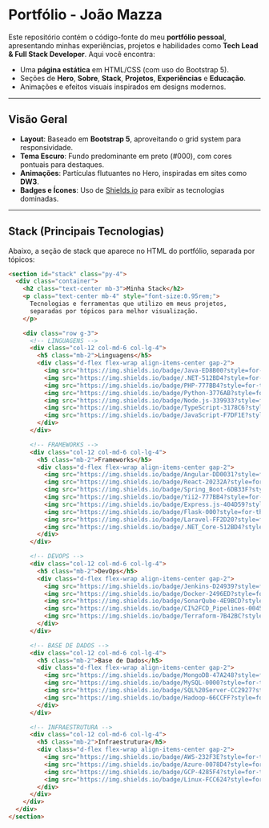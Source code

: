 # Portfólio - João Mazza

Este repositório contém o código-fonte do meu **portfólio pessoal**, apresentando minhas experiências, projetos e habilidades como **Tech Lead & Full Stack Developer**. Aqui você encontra:

- Uma **página estática** em HTML/CSS (com uso do Bootstrap 5).
- Seções de **Hero**, **Sobre**, **Stack**, **Projetos**, **Experiências** e **Educação**.
- Animações e efeitos visuais inspirados em designs modernos.

---

## Visão Geral

- **Layout**: Baseado em **Bootstrap 5**, aproveitando o grid system para responsividade.
- **Tema Escuro**: Fundo predominante em preto (#000), com cores pontuais para destaques.
- **Animações**: Partículas flutuantes no Hero, inspiradas em sites como **DW3**.
- **Badges e Ícones**: Uso de [Shields.io](https://shields.io) para exibir as tecnologias dominadas.

---

## Stack (Principais Tecnologias)

Abaixo, a seção de stack que aparece no HTML do portfólio, separada por tópicos:

```html
<section id="stack" class="py-4">
  <div class="container">
    <h2 class="text-center mb-3">Minha Stack</h2>
    <p class="text-center mb-4" style="font-size:0.95rem;">
      Tecnologias e ferramentas que utilizo em meus projetos,
      separadas por tópicos para melhor visualização.
    </p>

    <div class="row g-3">
      <!-- LINGUAGENS -->
      <div class="col-12 col-md-6 col-lg-4">
        <h5 class="mb-2">Linguagens</h5>
        <div class="d-flex flex-wrap align-items-center gap-2">
          <img src="https://img.shields.io/badge/Java-ED8B00?style=for-the-badge&logo=java&logoColor=white" alt="Java" />
          <img src="https://img.shields.io/badge/.NET-512BD4?style=for-the-badge&logo=.net&logoColor=white" alt=".NET" />
          <img src="https://img.shields.io/badge/PHP-777BB4?style=for-the-badge&logo=php&logoColor=white" alt="PHP" />
          <img src="https://img.shields.io/badge/Python-3776AB?style=for-the-badge&logo=python&logoColor=white" alt="Python" />
          <img src="https://img.shields.io/badge/Node.js-339933?style=for-the-badge&logo=nodedotjs&logoColor=white" alt="Node.js" />
          <img src="https://img.shields.io/badge/TypeScript-3178C6?style=for-the-badge&logo=typescript&logoColor=white" alt="TypeScript" />
          <img src="https://img.shields.io/badge/JavaScript-F7DF1E?style=for-the-badge&logo=javascript&logoColor=000" alt="JavaScript" />
        </div>
      </div>

      <!-- FRAMEWORKS -->
      <div class="col-12 col-md-6 col-lg-4">
        <h5 class="mb-2">Frameworks</h5>
        <div class="d-flex flex-wrap align-items-center gap-2">
          <img src="https://img.shields.io/badge/Angular-DD0031?style=for-the-badge&logo=angular&logoColor=white" alt="Angular" />
          <img src="https://img.shields.io/badge/React-20232A?style=for-the-badge&logo=react&logoColor=61DAFB" alt="React" />
          <img src="https://img.shields.io/badge/Spring_Boot-6DB33F?style=for-the-badge&logo=spring-boot&logoColor=white" alt="Spring Boot" />
          <img src="https://img.shields.io/badge/Yii2-777BB4?style=for-the-badge&logo=php&logoColor=white" alt="Yii2" />
          <img src="https://img.shields.io/badge/Express.js-404D59?style=for-the-badge&logo=express&logoColor=white" alt="Express.js" />
          <img src="https://img.shields.io/badge/Flask-000?style=for-the-badge&logo=flask&logoColor=white" alt="Flask" />
          <img src="https://img.shields.io/badge/Laravel-FF2D20?style=for-the-badge&logo=laravel&logoColor=white" alt="Laravel" />
          <img src="https://img.shields.io/badge/.NET_Core-512BD4?style=for-the-badge&logo=.net&logoColor=white" alt=".NET Core" />
        </div>
      </div>

      <!-- DEVOPS -->
      <div class="col-12 col-md-6 col-lg-4">
        <h5 class="mb-2">DevOps</h5>
        <div class="d-flex flex-wrap align-items-center gap-2">
          <img src="https://img.shields.io/badge/Jenkins-D24939?style=for-the-badge&logo=jenkins&logoColor=white" alt="Jenkins" />
          <img src="https://img.shields.io/badge/Docker-2496ED?style=for-the-badge&logo=docker&logoColor=white" alt="Docker" />
          <img src="https://img.shields.io/badge/SonarQube-4E9BCD?style=for-the-badge&logo=sonarqube&logoColor=white" alt="SonarQube" />
          <img src="https://img.shields.io/badge/CI%2FCD_Pipelines-00457C?style=for-the-badge&logo=githubactions&logoColor=white" alt="CI/CD Pipelines" />
          <img src="https://img.shields.io/badge/Terraform-7B42BC?style=for-the-badge&logo=terraform&logoColor=white" alt="Terraform" />
        </div>
      </div>

      <!-- BASE DE DADOS -->
      <div class="col-12 col-md-6 col-lg-4">
        <h5 class="mb-2">Base de Dados</h5>
        <div class="d-flex flex-wrap align-items-center gap-2">
          <img src="https://img.shields.io/badge/MongoDB-47A248?style=for-the-badge&logo=mongodb&logoColor=white" alt="MongoDB" />
          <img src="https://img.shields.io/badge/MySQL-0000?style=for-the-badge&logo=mysql&logoColor=white" alt="MySQL" />
          <img src="https://img.shields.io/badge/SQL%20Server-CC2927?style=for-the-badge&logo=microsoft-sql-server&logoColor=white" alt="SQL Server" />
          <img src="https://img.shields.io/badge/Hadoop-66CCFF?style=for-the-badge&logo=apachehadoop&logoColor=000" alt="Hadoop" />
        </div>
      </div>

      <!-- INFRAESTRUTURA -->
      <div class="col-12 col-md-6 col-lg-4">
        <h5 class="mb-2">Infraestrutura</h5>
        <div class="d-flex flex-wrap align-items-center gap-2">
          <img src="https://img.shields.io/badge/AWS-232F3E?style=for-the-badge&logo=amazon-aws&logoColor=white" alt="AWS" />
          <img src="https://img.shields.io/badge/Azure-0078D4?style=for-the-badge&logo=microsoft-azure&logoColor=white" alt="Azure" />
          <img src="https://img.shields.io/badge/GCP-4285F4?style=for-the-badge&logo=google-cloud&logoColor=white" alt="Google Cloud" />
          <img src="https://img.shields.io/badge/Linux-FCC624?style=for-the-badge&logo=linux&logoColor=black" alt="Linux" />
        </div>
      </div>
    </div>
  </div>
</section>
